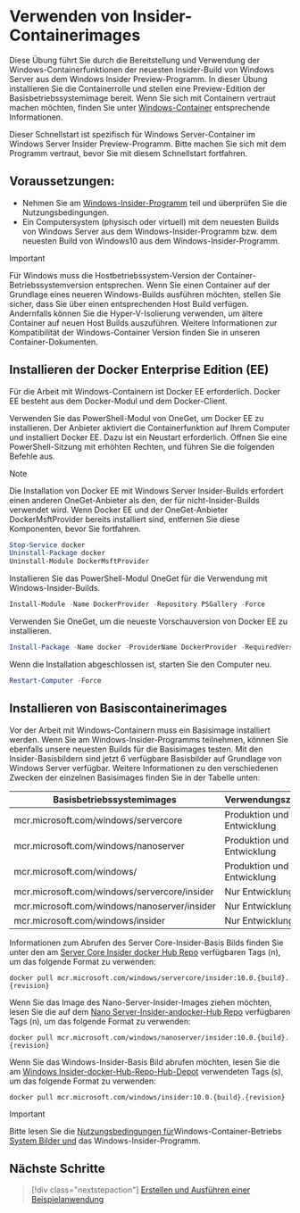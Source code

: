 
# <a name="using-insider-container-images"></a>Verwenden von Insider-Containerimages

Diese Übung führt Sie durch die Bereitstellung und Verwendung der Windows-Containerfunktionen der neuesten Insider-Build von Windows Server aus dem Windows Insider Preview-Programm. In dieser Übung installieren Sie die Containerrolle und stellen eine Preview-Edition der Basisbetriebssystemimage bereit. Wenn Sie sich mit Containern vertraut machen möchten, finden Sie unter [Windows-Container](../about/index.md) entsprechende Informationen.

Dieser Schnellstart ist spezifisch für Windows Server-Container im Windows Server Insider Preview-Programm. Bitte machen Sie sich mit dem Programm vertraut, bevor Sie mit diesem Schnellstart fortfahren.

## <a name="prerequisites"></a>Voraussetzungen:

- Nehmen Sie am [Windows-Insider-Programm](https://insider.windows.com/GettingStarted) teil und überprüfen Sie die Nutzungsbedingungen.
- Ein Computersystem (physisch oder virtuell) mit dem neuesten Builds von Windows Server aus dem Windows-Insider-Programm bzw. dem neuesten Build von Windows10 aus dem Windows-Insider-Programm.

> [!IMPORTANT]
> Für Windows muss die Hostbetriebssystem-Version der Container-Betriebssystemversion entsprechen. Wenn Sie einen Container auf der Grundlage eines neueren Windows-Builds ausführen möchten, stellen Sie sicher, dass Sie über einen entsprechenden Host Build verfügen. Andernfalls können Sie die Hyper-V-Isolierung verwenden, um ältere Container auf neuen Host Builds auszuführen. Weitere Informationen zur Kompatibilität der Windows-Container Version finden Sie in unseren Container-Dokumenten.

## <a name="install-docker-enterprise-edition-ee"></a>Installieren der Docker Enterprise Edition (EE)

Für die Arbeit mit Windows-Containern ist Docker EE erforderlich. Docker EE besteht aus dem Docker-Modul und dem Docker-Client.

Verwenden Sie das PowerShell-Modul von OneGet, um Docker EE zu installieren. Der Anbieter aktiviert die Containerfunktion auf Ihrem Computer und installiert Docker EE. Dazu ist ein Neustart erforderlich. Öffnen Sie eine PowerShell-Sitzung mit erhöhten Rechten, und führen Sie die folgenden Befehle aus.

> [!NOTE]
> Die Installation von Docker EE mit Windows Server Insider-Builds erfordert einen anderen OneGet-Anbieter als den, der für nicht-Insider-Builds verwendet wird. Wenn Docker EE und der OneGet-Anbieter DockerMsftProvider bereits installiert sind, entfernen Sie diese Komponenten, bevor Sie fortfahren.

```powershell
Stop-Service docker
Uninstall-Package docker
Uninstall-Module DockerMsftProvider
```

Installieren Sie das PowerShell-Modul OneGet für die Verwendung mit Windows-Insider-Builds.

```powershell
Install-Module -Name DockerProvider -Repository PSGallery -Force
```

Verwenden Sie OneGet, um die neueste Vorschauversion von Docker EE zu installieren.

```powershell
Install-Package -Name docker -ProviderName DockerProvider -RequiredVersion Preview
```

Wenn die Installation abgeschlossen ist, starten Sie den Computer neu.

```powershell
Restart-Computer -Force
```

## <a name="install-base-container-image"></a>Installieren von Basiscontainerimages

Vor der Arbeit mit Windows-Containern muss ein Basisimage installiert werden. Wenn Sie am Windows-Insider-Programms teilnehmen, können Sie ebenfalls unsere neuesten Builds für die Basisimages testen. Mit den Insider-Basisbildern sind jetzt 6 verfügbare Basisbilder auf Grundlage von Windows Server verfügbar. Weitere Informationen zu den verschiedenen Zwecken der einzelnen Basisimages finden Sie in der Tabelle unten:

| Basisbetriebssystemimages                       | Verwendungszweck                      |
|-------------------------------------|----------------------------|
| mcr.microsoft.com/windows/servercore         | Produktion und Entwicklung |
| mcr.microsoft.com/windows/nanoserver              | Produktion und Entwicklung |
| mcr.microsoft.com/windows/              | Produktion und Entwicklung |
| mcr.microsoft.com/windows/servercore/insider | Nur Entwicklung           |
| mcr.microsoft.com/windows/nanoserver/insider        | Nur Entwicklung           |
| mcr.microsoft.com/windows/insider        | Nur Entwicklung           |

Informationen zum Abrufen des Server Core-Insider-Basis Bilds finden Sie unter den am [Server Core Insider docker Hub Repo](https://hub.docker.com/_/microsoft-windows-servercore-insider) verfügbaren Tags (n), um das folgende Format zu verwenden:

```console
docker pull mcr.microsoft.com/windows/servercore/insider:10.0.{build}.{revision}
```

Wenn Sie das Image des Nano-Server-Insider-Images ziehen möchten, lesen Sie die auf dem [Nano Server-Insider-andocker-Hub Repo](https://store.docker.com/_/microsoft-windows-nanoserver-insider) verfügbaren Tags (n), um das folgende Format zu verwenden:

```console
docker pull mcr.microsoft.com/windows/nanoserver/insider:10.0.{build}.{revision}
```

Wenn Sie das Windows-Insider-Basis Bild abrufen möchten, lesen Sie die am [Windows Insider-docker-Hub-Repo-Hub-Depot](https://store.docker.com/_/microsoft-windows-insider) verwendeten Tags (s), um das folgende Format zu verwenden:

```console
docker pull mcr.microsoft.com/windows/insider:10.0.{build}.{revision}
```

> [!IMPORTANT]
> Bitte lesen Sie die [Nutzungsbedingungen für](https://www.microsoft.com/software-download/windowsinsiderpreviewserver)Windows-Container-Betriebs [System Bilder und](../EULA.md ) das Windows-Insider-Programm.

## <a name="next-steps"></a>Nächste Schritte

> [!div class="nextstepaction"]
> [Erstellen und Ausführen einer Beispielanwendung](./Nano-RS3-.NET-Core-and-PS.md)
